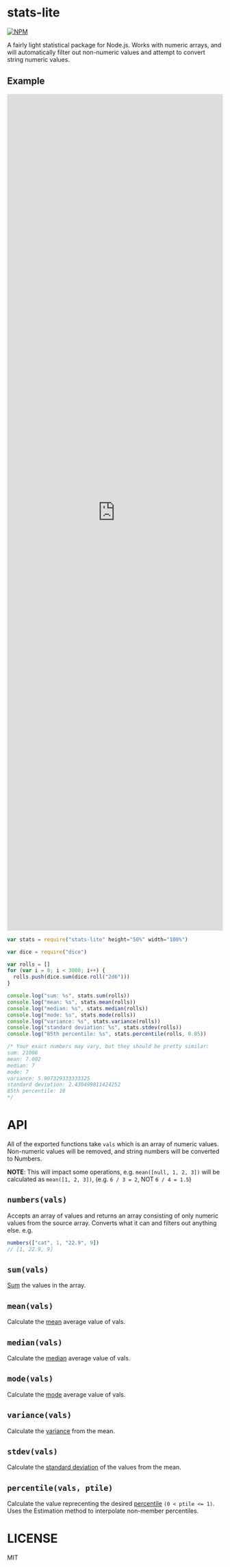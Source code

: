 stats-lite
=====

[![NPM](https://nodei.co/npm/stats-lite.png)](https://nodei.co/npm/stats-lite/)

A fairly light statistical package for Node.js. Works with numeric arrays, and will automatically filter out non-numeric values and attempt to convert string numeric values.

Example
---

<iframe src="http://requirebin.com/embed?gist=brycebaril/9591291" frameborder="0" height="50%" width="100%"></iframe>


```javascript
var stats = require("stats-lite" height="50%" width="100%")

var dice = require("dice")

var rolls = []
for (var i = 0; i < 3000; i++) {
  rolls.push(dice.sum(dice.roll("2d6")))
}

console.log("sum: %s", stats.sum(rolls))
console.log("mean: %s", stats.mean(rolls))
console.log("median: %s", stats.median(rolls))
console.log("mode: %s", stats.mode(rolls))
console.log("variance: %s", stats.variance(rolls))
console.log("standard deviation: %s", stats.stdev(rolls))
console.log("85th percentile: %s", stats.percentile(rolls, 0.85))

/* Your exact numbers may vary, but they should be pretty similar:
sum: 21006
mean: 7.002
median: 7
mode: 7
variance: 5.907329333333325
standard deviation: 2.430499811424252
85th percentile: 10
*/

```

API
===

All of the exported functions take `vals` which is an array of numeric values. Non-numeric values will be removed, and string numbers will be converted to Numbers.

**NOTE**: This will impact some operations, e.g. `mean([null, 1, 2, 3])` will be calculated as `mean([1, 2, 3])`, (e.g. `6 / 3 = 2`, NOT `6 / 4 = 1.5`)

`numbers(vals)`
---

Accepts an array of values and returns an array consisting of only numeric values from the source array. Converts what it can and filters out anything else. e.g.

```js
numbers(["cat", 1, "22.9", 9])
// [1, 22.9, 9]
```

`sum(vals)`
---

[Sum](http://en.wikipedia.org/wiki/Summation) the values in the array.

`mean(vals)`
---

Calculate the [mean](http://en.wikipedia.org/wiki/Mean) average value of vals.

`median(vals)`
---

Calculate the [median](http://en.wikipedia.org/wiki/Median) average value of vals.

`mode(vals)`
---

Calculate the [mode](http://en.wikipedia.org/wiki/Mode_statistics) average value of vals.

`variance(vals)`
---

Calculate the [variance](http://en.wikipedia.org/wiki/Variance) from the mean.

`stdev(vals)`
---

Calculate the [standard deviation](http://en.wikipedia.org/wiki/Standard_deviation) of the values from the mean.

`percentile(vals, ptile)`
---

Calculate the value reprecenting the desired [percentile](http://en.wikipedia.org/wiki/Percentile) `(0 < ptile <= 1)`. Uses the Estimation method to interpolate non-member percentiles.

LICENSE
=======

MIT
